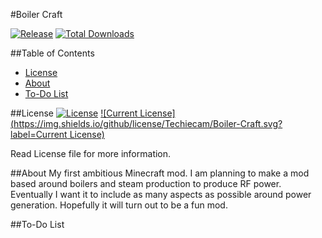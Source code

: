 #Boiler Craft

[![Release](https://img.shields.io/github/release/Techiecam/Boiler-Craft.svg)]() [![Total Downloads](https://img.shields.io/github/downloads/Techiecam/Boiler-Craft/total.svg)]()

##Table of Contents
* [License](#license)
* [About](#about)
* [To-Do List](#to-do-list)

##License
[![License](https://img.shields.io/badge/License-GPLv3-yellow.svg)]()
[![Current License](https://img.shields.io/github/license/Techiecam/Boiler-Craft.svg?label=Current License)]()

Read License file for more information.

##About
My first ambitious Minecraft mod. I am planning to make a mod based around boilers and steam production to produce RF power. Eventually I want it to include as many aspects as possible around power generation. Hopefully it will turn out to be a fun mod. 

##To-Do List
